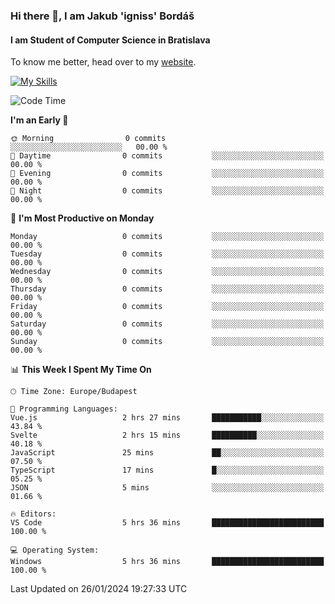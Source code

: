 ### Hi there 👋, I am Jakub 'igniss' Bordáš

#### I am Student of Computer Science in Bratislava
To know me better, head over to my [website](https://bordas.sk).

[![My Skills](https://skillicons.dev/icons?i=js,html,css,figma,svelte,java,kotlin,python,postgresql,typescript,nest,nodejs)](https://bordas.sk)


<!--START_SECTION:waka-->
![Code Time](http://img.shields.io/badge/Code%20Time-1%2C369%20hrs%209%20mins-blue)

**I'm an Early 🐤** 

```text
🌞 Morning                0 commits           ░░░░░░░░░░░░░░░░░░░░░░░░░   00.00 % 
🌆 Daytime                0 commits           ░░░░░░░░░░░░░░░░░░░░░░░░░   00.00 % 
🌃 Evening                0 commits           ░░░░░░░░░░░░░░░░░░░░░░░░░   00.00 % 
🌙 Night                  0 commits           ░░░░░░░░░░░░░░░░░░░░░░░░░   00.00 % 
```
📅 **I'm Most Productive on Monday** 

```text
Monday                   0 commits           ░░░░░░░░░░░░░░░░░░░░░░░░░   00.00 % 
Tuesday                  0 commits           ░░░░░░░░░░░░░░░░░░░░░░░░░   00.00 % 
Wednesday                0 commits           ░░░░░░░░░░░░░░░░░░░░░░░░░   00.00 % 
Thursday                 0 commits           ░░░░░░░░░░░░░░░░░░░░░░░░░   00.00 % 
Friday                   0 commits           ░░░░░░░░░░░░░░░░░░░░░░░░░   00.00 % 
Saturday                 0 commits           ░░░░░░░░░░░░░░░░░░░░░░░░░   00.00 % 
Sunday                   0 commits           ░░░░░░░░░░░░░░░░░░░░░░░░░   00.00 % 
```


📊 **This Week I Spent My Time On** 

```text
🕑︎ Time Zone: Europe/Budapest

💬 Programming Languages: 
Vue.js                   2 hrs 27 mins       ███████████░░░░░░░░░░░░░░   43.84 % 
Svelte                   2 hrs 15 mins       ██████████░░░░░░░░░░░░░░░   40.18 % 
JavaScript               25 mins             ██░░░░░░░░░░░░░░░░░░░░░░░   07.50 % 
TypeScript               17 mins             █░░░░░░░░░░░░░░░░░░░░░░░░   05.25 % 
JSON                     5 mins              ░░░░░░░░░░░░░░░░░░░░░░░░░   01.66 % 

🔥 Editors: 
VS Code                  5 hrs 36 mins       █████████████████████████   100.00 % 

💻 Operating System: 
Windows                  5 hrs 36 mins       █████████████████████████   100.00 % 
```


 Last Updated on 26/01/2024 19:27:33 UTC
<!--END_SECTION:waka-->
